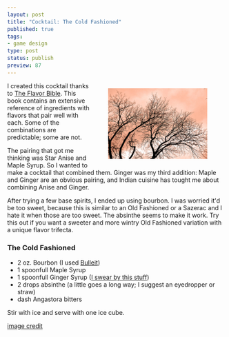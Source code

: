```yaml
--- 
layout: post
title: "Cocktail: The Cold Fashioned"
published: true
tags: 
- game design
type: post
status: publish
preview: 87
---
```


<figure style="float:right;">
  <img style="width: 230px" src="/images/winter-maples.jpg">
</figure>

I created this cocktail thanks to [The Flavor Bible](http://www.amazon.com/The-Flavor-Bible-Creativity-Imaginative/dp/0316118400/ref=sr_1_2?ie=UTF8&qid=1358726018&sr=8-2&keywords=the+flavor+bible). This book contains an extensive reference of ingredients with flavors that pair well with each. Some of the combinations are predictable; some are not.

The pairing that got me thinking was Star Anise and Maple Syrup. So I wanted to make a cocktail that combined them. Ginger was my third addition: Maple and Ginger are an obvious pairing, and Indian cuisine has tought me about combining Anise and Ginger.

After trying a few base spirits, I ended up using bourbon. I was worried it'd be too sweet, because this is similar to an Old Fashioned or a Sazerac and I hate it when those are too sweet. The absinthe seems to make it work. Try this out if you want a sweeter and more wintry Old Fashioned variation with a unique flavor trifecta.

### The Cold Fashioned

* 2 oz. Bourbon (I used [Bulleit](http://www.bulleitbourbon.com/gateway.aspx))
* 1 spoonfull Maple Syrup
* 1 spoonfull Ginger Syrup ([I swear by this stuff](http://www.gingerpeople.com/organic-syrup.html))
* 2 drops absinthe (a little goes a long way; I suggest an eyedropper or straw)
* dash Angastora bitters

Stir with ice and serve with one ice cube.

[image credit](http://www.flickr.com/photos/12313953@N03/2144972512/)